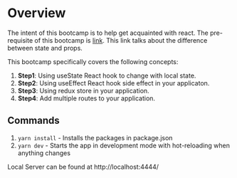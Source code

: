 # Overview
The intent of this bootcamp is to help get acquainted with react. The pre-requisite of this bootcamp is [link](https://react.dev/learn/tutorial-tic-tac-toe). This link talks about the difference between state and props.

This bootcamp specifically covers the following concepts:
1. **Step1**: Using useState React hook to change with local state.
1. **Step2**: Using useEffect React hook side effect in your applicaton.
1. **Step3**: Using redux store in your application.
1. **Step4**: Add multiple routes to your application.

## Commands

1. `yarn install` - Installs the packages in package.json
1. `yarn dev` - Starts the app in development mode with hot-reloading when anything changes

Local Server can be found at http://localhost:4444/


